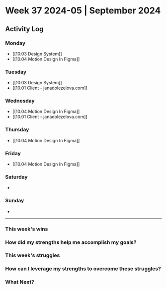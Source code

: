 # Week 37 2024-05 | September 2024


## Activity Log

### Monday
- [[10.03 Design System]]
- [[10.04 Motion Design In Figma]]

### Tuesday
- [[10.03 Design System]]
- [[10.01 Client - janadolezelova.com]]

### Wednesday
- [[10.04 Motion Design In Figma]]
- [[10.01 Client - janadolezelova.com]]

### Thursday
- [[10.04 Motion Design In Figma]]

### Friday
- [[10.04 Motion Design In Figma]]

### Saturday
- 

### Sunday
- 



---

### This week's wins


### How did my strengths help me accomplish my goals?



### This week's struggles



### How can I leverage my strengths to overcome these struggles?



### What Next?